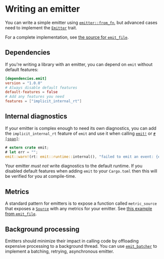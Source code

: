 # Writing an emitter

You can write a simple emitter using [`emitter::from_fn`](https://docs.rs/emit/1.0.0/emit/emitter/fn.from_fn.html), but advanced cases need to implement the [`Emitter`](https://docs.rs/emit/1.0.0/emit/trait.Emitter.html) trait.

For a complete implementation, see [the source for `emit_file`](https://github.com/emit-rs/emit/blob/main/emitter/file/src/lib.rs).

## Dependencies

If you're writing a library with an emitter, you can depend on `emit` without default features:

```toml
[dependencies.emit]
version = "1.0.0"
# Always disable default features
default-features = false
# Add any features you need
features = ["implicit_internal_rt"]
```

## Internal diagnostics

If your emitter is complex enough to need its own diagnostics, you can add the `implicit_internal_rt` feature of `emit` and use it when calling [`emit!`](https://docs.rs/emit/1.0.0/emit/macro.emit.html) or [`#[span]`](https://docs.rs/emit/1.0.0/emit/attr.span.html):

```rust
# extern crate emit;
# let err = "";
emit::warn!(rt: emit::runtime::internal(), "failed to emit an event: {err}");
```

Your emitter _must not_ write diagnostics to the default runtime. If you disabled default features when adding `emit` to your `Cargo.toml` then this will be verified for you at compile-time.

## Metrics

A standard pattern for emitters is to expose a function called `metric_source` that exposes a [`Source`](https://docs.rs/emit/1.0.0/emit/metric/source/trait.Source.html) with any metrics for your emitter. See [this example from `emit_file`](https://docs.rs/emit_file/1.0.0/emit_file/struct.FileSet.html#method.metric_source).

## Background processing

Emitters should minimize their impact in calling code by offloading expensive processing to a background thread. You can use [`emit_batcher`](https://docs.rs/emit_batcher/1.0.0/emit_batcher/index.html) to implement a batching, retrying, asynchronous emitter.
